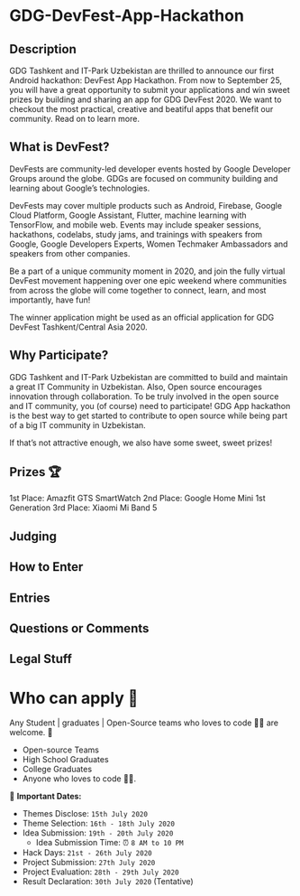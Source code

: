 # GDG-DevFest-App-Hackathon

## Description

GDG Tashkent and IT-Park Uzbekistan are thrilled to announce our first Android hackathon: DevFest App Hackathon. From now to September 25, you will have a great opportunity to submit your applications and win sweet prizes by building and sharing an app for GDG DevFest 2020. We want to checkout the most practical, creative and beatiful apps that benefit our community. Read on to learn more. 

## What is DevFest?
DevFests are community-led developer events hosted by Google Developer Groups around the globe. GDGs are focused on community building and learning about Google’s technologies. 

DevFests may cover multiple products such as Android, Firebase, Google Cloud Platform, Google Assistant, Flutter, machine learning with TensorFlow, and mobile web. Events may include speaker sessions, hackathons, codelabs, study jams, and trainings with speakers from Google, Google Developers Experts, Women Techmaker Ambassadors and speakers from other companies.

Be a part of a unique community moment in 2020, and join the fully virtual DevFest movement happening over one epic weekend where communities from across the globe will come together to connect, learn, and most importantly, have fun! 

The winner application might be used as an official application for GDG DevFest Tashkent/Central Asia 2020. 

## Why Participate?
GDG Tashkent and IT-Park Uzbekistan are committed to build and maintain a great IT Community in Uzbekistan. Also, Open source encourages innovation through collaboration. To be truly involved in the open source and IT community, you (of course) need to participate! GDG App hackathon is the best way to get started to contribute to open source while being part of a big IT community in Uzbekistan. 

If that’s not attractive enough, we also have some sweet, sweet prizes!

## **Prizes** 🏆
1st Place: Amazfit GTS SmartWatch 
2nd Place: Google Home Mini 1st Generation
3rd Place: Xiaomi Mi Band 5


## Judging

 
## How to Enter
## Entries
## Questions or Comments
## Legal Stuff

# **Who can apply** 📝

Any Student | graduates | Open-Source teams who loves to code 👨‍💻 are welcome. 🙏

- Open-source Teams
- High School Graduates
- College Graduates
- Anyone who loves to code 👨‍💻.


📆 **Important Dates:**

* Themes Disclose: `15th July 2020`
* Theme Selection: `16th - 18th July 2020`
* Idea Submission: `19th - 20th July 2020`
  * Idea Submission Time: ⏰ `8 AM to 10 PM`
* Hack Days: `21st - 26th July 2020`
* Project Submission: `27th July 2020`
* Project Evaluation: `28th - 29th July 2020`
* Result Declaration: `30th July 2020` (Tentative) 

